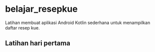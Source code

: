 # belajar_resepkue
Latihan membuat aplikasi Android Kotlin sederhana untuk menampilkan daftar resep kue.
## Latihan hari pertama
